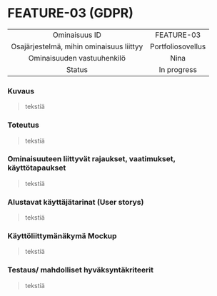 # FEATURE-03 (GDPR)  


| | |
|:-:|:-:|
| Ominaisuus ID | FEATURE-03 |
| Osajärjestelmä, mihin ominaisuus liittyy | Portfoliosovellus |
| Ominaisuuden vastuuhenkilö | Nina |
| Status | In progress |  


### Kuvaus   
> tekstiä
### Toteutus  
> tekstiä
### Ominaisuuteen liittyvät rajaukset, vaatimukset, käyttötapaukset  
> tekstiä
### Alustavat käyttäjätarinat (User storys)  
> tekstiä
### Käyttöliittymänäkymä Mockup  
> tekstiä
### Testaus/ mahdolliset hyväksyntäkriteerit
> tekstiä
